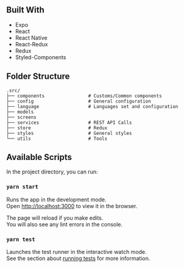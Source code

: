 ## Built With

- Expo
- React
- React Native
- React-Redux
- Redux
- Styled-Components

## Folder Structure

    .src/
    ├── components                # Customs/Common components
    ├── config                    # General configuration
    ├── language                  # Languages set and configuration
    ├── models                   
    ├── screens                   
    ├── services                  # REST API Calls
    ├── store                     # Redux
    ├── styles                    # General styles
    └── utils                     # Tools

## Available Scripts

In the project directory, you can run:

### `yarn start`

Runs the app in the development mode.<br />
Open [http://localhost:3000](http://localhost:3000) to view it in the browser.

The page will reload if you make edits.<br />
You will also see any lint errors in the console.

### `yarn test`

Launches the test runner in the interactive watch mode.<br />
See the section about [running tests](https://facebook.github.io/create-react-app/docs/running-tests) for more information.

